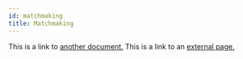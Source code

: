 ```yaml
---
id: matchmaking
title: Matchmaking
---
```


This is a link to [another document.](doc3.md) This is a link to an [external page.](http://www.example.com/)
